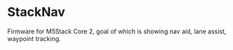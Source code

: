 # StackNav
Firmware for M5Stack Core 2, goal of which is showing nav aid, lane assist, waypoint tracking.
